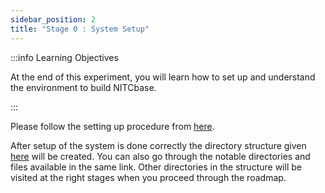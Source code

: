 ```yaml
---
sidebar_position: 2
title: "Stage 0 : System Setup"
---
```


:::info Learning Objectives

At the end of this experiment, you will learn how to set up and understand the environment to build NITCbase.

:::

Please follow the setting up procedure from [here](../Misc/XFS%20Interface/Installation%20Guidelines.md).

After setup of the system is done correctly the directory structure given [here](../Misc/XFS%20Interface/Installation%20Guidelines.md#files-and-directories) will be created. You can also go through the notable directories and files available in the same link.
Other directories in the structure will be visited at the right stages when you proceed through the roadmap.
